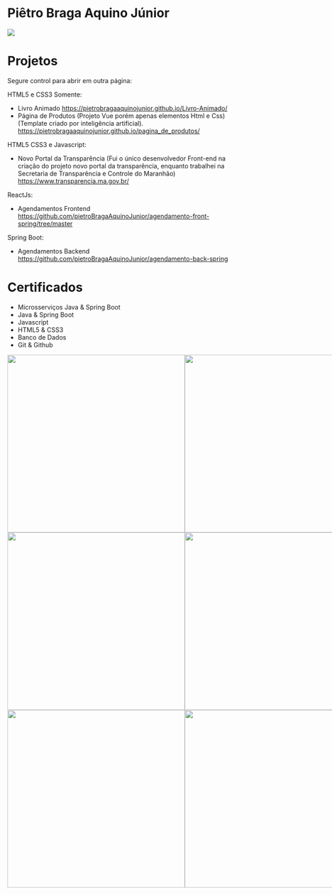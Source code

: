 # Piêtro Braga Aquino Júnior

<img src="https://github.com/pietroBragaAquinoJunior/pietroBragaAquinoJunior/assets/85259321/e949d8ec-1f3d-45c9-bde7-935730fc96a5" />

# Projetos

Segure control para abrir em outra página:

HTML5 e CSS3 Somente:
- Livro Animado
 <a target="_blank" href="https://pietrobragaaquinojunior.github.io/Livro-Animado/">https://pietrobragaaquinojunior.github.io/Livro-Animado/</a>
- Página de Produtos (Projeto Vue porém apenas elementos Html e Css) (Template criado por inteligência artificial).
 <a target="_blank" href="https://pietrobragaaquinojunior.github.io/pagina_de_produtos/">https://pietrobragaaquinojunior.github.io/pagina_de_produtos/</a>

HTML5 CSS3 e Javascript:
- Novo Portal da Transparência (Fui o único desenvolvedor Front-end na criação do projeto novo portal da transparência, enquanto trabalhei na Secretaria de Transparência e Controle do Maranhão)
 <a target="_blank" href="https://www.transparencia.ma.gov.br/">https://www.transparencia.ma.gov.br/</a>


ReactJs:
- Agendamentos Frontend
 <a target="_blank" href="https://github.com/pietroBragaAquinoJunior/agendamento-front-spring/tree/master">https://github.com/pietroBragaAquinoJunior/agendamento-front-spring/tree/master</a> 

Spring Boot:
- Agendamentos Backend
 <a target="_blank" href="https://github.com/pietroBragaAquinoJunior/agendamento-back-spring">https://github.com/pietroBragaAquinoJunior/agendamento-back-spring</a>
  
# Certificados

- Microsserviços Java & Spring Boot 
- Java & Spring Boot
- Javascript
- HTML5 & CSS3
- Banco de Dados
- Git & Github
  
<div style="display:flex; ">
  <img src="https://github.com/pietroBragaAquinoJunior/pietroBragaAquinoJunior/assets/85259321/0f26335f-74c4-4f32-8d50-a48a0d613a3a" width="400" />
  <img src="https://github.com/pietroBragaAquinoJunior/pietroBragaAquinoJunior/assets/85259321/10064570-9b7f-4db9-8647-2b61dded8695" width="400" />
</div>

<div style="display:flex; ">
<img src="https://github.com/pietroBragaAquinoJunior/pietroBragaAquinoJunior/assets/85259321/08d7b414-cd71-474b-a48f-b503347ad464" width="400" />
<img src="https://github.com/pietroBragaAquinoJunior/pietroBragaAquinoJunior/assets/85259321/12b3f9cd-b5a4-4e14-8f0e-42dbc7500b2d" width="400" />
</div>

<div style="display:flex;">
<img src="https://github.com/pietroBragaAquinoJunior/pietroBragaAquinoJunior/assets/85259321/9281eff7-a4a3-49fe-95ae-c80bbcc7bc02" width="400" />
<img src="https://github.com/pietroBragaAquinoJunior/pietroBragaAquinoJunior/assets/85259321/96fc7ae0-4516-4cc2-b20b-4d3d991903d2" width="400" />
</div>
